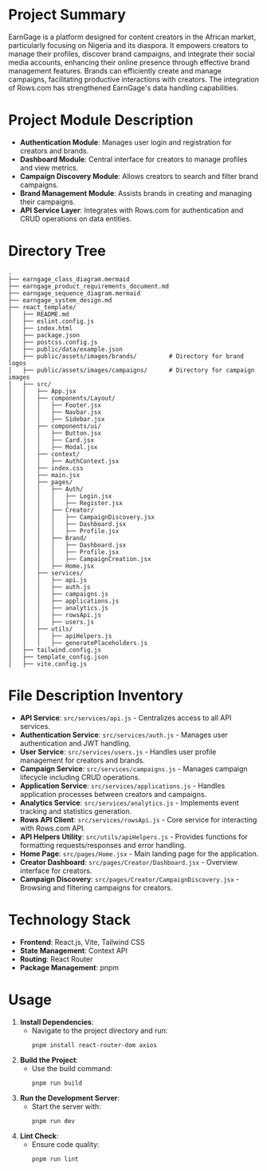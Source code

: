# Project Summary
EarnGage is a platform designed for content creators in the African market, particularly focusing on Nigeria and its diaspora. It empowers creators to manage their profiles, discover brand campaigns, and integrate their social media accounts, enhancing their online presence through effective brand management features. Brands can efficiently create and manage campaigns, facilitating productive interactions with creators. The integration of Rows.com has strengthened EarnGage's data handling capabilities.

# Project Module Description
- **Authentication Module**: Manages user login and registration for creators and brands.
- **Dashboard Module**: Central interface for creators to manage profiles and view metrics.
- **Campaign Discovery Module**: Allows creators to search and filter brand campaigns.
- **Brand Management Module**: Assists brands in creating and managing their campaigns.
- **API Service Layer**: Integrates with Rows.com for authentication and CRUD operations on data entities.

# Directory Tree
```
.
├── earngage_class_diagram.mermaid          
├── earngage_product_requirements_document.md 
├── earngage_sequence_diagram.mermaid       
├── earngage_system_design.md                
├── react_template/
│   ├── README.md                            
│   ├── eslint.config.js                     
│   ├── index.html                           
│   ├── package.json                         
│   ├── postcss.config.js                    
│   ├── public/data/example.json             
│   ├── public/assets/images/brands/         # Directory for brand logos
│   ├── public/assets/images/campaigns/      # Directory for campaign images
│   ├── src/
│   │   ├── App.jsx                          
│   │   ├── components/Layout/
│   │   │   ├── Footer.jsx                   
│   │   │   ├── Navbar.jsx                   
│   │   │   ├── Sidebar.jsx                  
│   │   ├── components/ui/
│   │   │   ├── Button.jsx                   
│   │   │   ├── Card.jsx                     
│   │   │   ├── Modal.jsx                    
│   │   ├── context/
│   │   │   ├── AuthContext.jsx              
│   │   ├── index.css                        
│   │   ├── main.jsx                         
│   │   ├── pages/
│   │   │   ├── Auth/
│   │   │   │   ├── Login.jsx                
│   │   │   │   ├── Register.jsx             
│   │   │   ├── Creator/
│   │   │   │   ├── CampaignDiscovery.jsx    
│   │   │   │   ├── Dashboard.jsx            
│   │   │   │   ├── Profile.jsx              
│   │   │   ├── Brand/
│   │   │   │   ├── Dashboard.jsx            
│   │   │   │   ├── Profile.jsx              
│   │   │   │   ├── CampaignCreation.jsx     
│   │   │   ├── Home.jsx                     
│   │   ├── services/
│   │   │   ├── api.js                       
│   │   │   ├── auth.js                      
│   │   │   ├── campaigns.js                 
│   │   │   ├── applications.js              
│   │   │   ├── analytics.js                 
│   │   │   ├── rowsApi.js                   
│   │   │   ├── users.js                     
│   │   ├── utils/
│   │   │   ├── apiHelpers.js                
│   │   │   ├── generatePlaceholders.js      
│   ├── tailwind.config.js                   
│   ├── template_config.json                 
│   ├── vite.config.js                       
```

# File Description Inventory
- **API Service**: `src/services/api.js` - Centralizes access to all API services.
- **Authentication Service**: `src/services/auth.js` - Manages user authentication and JWT handling.
- **User Service**: `src/services/users.js` - Handles user profile management for creators and brands.
- **Campaign Service**: `src/services/campaigns.js` - Manages campaign lifecycle including CRUD operations.
- **Application Service**: `src/services/applications.js` - Handles application processes between creators and campaigns.
- **Analytics Service**: `src/services/analytics.js` - Implements event tracking and statistics generation.
- **Rows API Client**: `src/services/rowsApi.js` - Core service for interacting with Rows.com API.
- **API Helpers Utility**: `src/utils/apiHelpers.js` - Provides functions for formatting requests/responses and error handling.
- **Home Page**: `src/pages/Home.jsx` - Main landing page for the application.
- **Creator Dashboard**: `src/pages/Creator/Dashboard.jsx` - Overview interface for creators.
- **Campaign Discovery**: `src/pages/Creator/CampaignDiscovery.jsx` - Browsing and filtering campaigns for creators.

# Technology Stack
- **Frontend**: React.js, Vite, Tailwind CSS
- **State Management**: Context API
- **Routing**: React Router
- **Package Management**: pnpm

# Usage
1. **Install Dependencies**: 
   - Navigate to the project directory and run:
     ```
     pnpm install react-router-dom axios
     ```
2. **Build the Project**: 
   - Use the build command:
     ```
     pnpm run build
     ```
3. **Run the Development Server**: 
   - Start the server with:
     ```
     pnpm run dev
     ```
4. **Lint Check**: 
   - Ensure code quality:
     ```
     pnpm run lint
     ```
